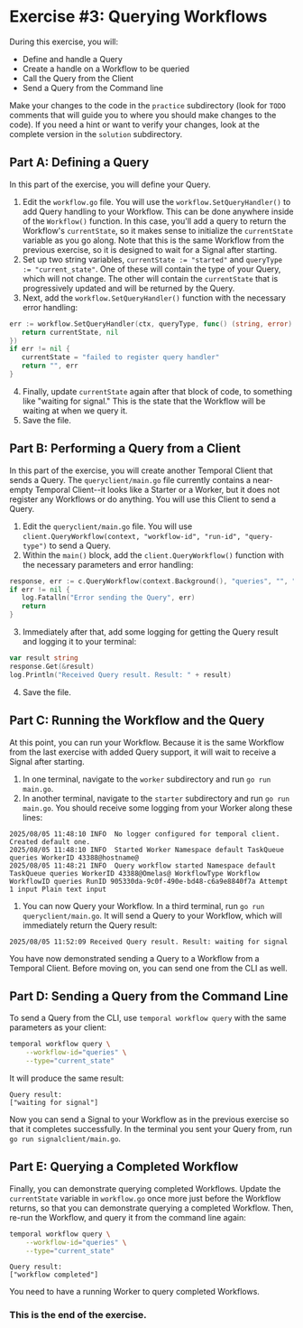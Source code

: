 # Exercise #3: Querying Workflows

During this exercise, you will:

- Define and handle a Query
- Create a handle on a Workflow to be queried
- Call the Query from the Client
- Send a Query from the Command line

Make your changes to the code in the `practice` subdirectory (look for
`TODO` comments that will guide you to where you should make changes to
the code). If you need a hint or want to verify your changes, look at
the complete version in the `solution` subdirectory.

## Part A: Defining a Query

In this part of the exercise, you will define your Query.

1. Edit the `workflow.go` file. You will use the `workflow.SetQueryHandler()`
   to add Query handling to your Workflow. This can be done anywhere
   inside of the `Workflow()` function. In this case, you'll add a
   query to return the Workflow's `currentState`, so it makes sense
   to initialize the `currentState` variable as you go along. Note
   that this is the same Workflow from the previous exercise, so it
   is designed to wait for a Signal after starting.
2. Set up two string variables, `currentState := "started"` and
   `queryType := "current_state"`. One of these will contain the type
   of your Query, which will not change. The other will contain the 
   `currentState` that is progressively updated and will be returned
   by the Query.
3. Next, add the `workflow.SetQueryHandler()` function with the
   necessary error handling:

```go
err := workflow.SetQueryHandler(ctx, queryType, func() (string, error) {
   return currentState, nil
})
if err != nil {
   currentState = "failed to register query handler"
   return "", err
}
```

4. Finally, update `currentState` again after that block of code, to
   something like "waiting for signal." This is the state that the
   Workflow will be waiting at when we query it.
5. Save the file.

## Part B: Performing a Query from a Client

In this part of the exercise, you will create another Temporal Client
that sends a Query. The `queryclient/main.go` file currently contains
a near-empty Temporal Client--it looks like a Starter or a Worker, but
it does not register any Workflows or do anything. You will use this 
Client to send a Query.

1. Edit the `queryclient/main.go` file. You will use 
   `client.QueryWorkflow(context, "workflow-id", "run-id", "query-type")`
   to send a Query.
2. Within the `main()` block, add the `client.QueryWorkflow()` function
   with the necessary parameters and error handling:

```go
response, err := c.QueryWorkflow(context.Background(), "queries", "", "current_state")
if err != nil {
   log.Fatalln("Error sending the Query", err)
   return
}
```

3. Immediately after that, add some logging for getting the Query result
and logging it to your terminal:

```go
var result string
response.Get(&result)
log.Println("Received Query result. Result: " + result)
```

4. Save the file.

## Part C: Running the Workflow and the Query

At this point, you can run your Workflow. Because it is the same Workflow
from the last exercise with added Query support, it will wait to receive
a Signal after starting.

1. In one terminal, navigate to the `worker` subdirectory and 
   run `go run main.go`.
2. In another terminal, navigate to the `starter` subdirectory and run
   `go run main.go`. You should receive some logging from your Worker
   along these lines:

```
2025/08/05 11:48:10 INFO  No logger configured for temporal client. Created default one.
2025/08/05 11:48:10 INFO  Started Worker Namespace default TaskQueue queries WorkerID 43388@hostname@
2025/08/05 11:48:21 INFO  Query workflow started Namespace default TaskQueue queries WorkerID 43388@Omelas@ WorkflowType Workflow WorkflowID queries RunID 905330da-9c0f-490e-bd48-c6a9e8840f7a Attempt 1 input Plain text input
```

1. You can now Query your Workflow. In a third terminal, run 
   `go run queryclient/main.go`. It will send a Query to your Workflow,
   which will immediately return the Query result:

```
2025/08/05 11:52:09 Received Query result. Result: waiting for signal
```

You have now demonstrated sending a Query to a Workflow from a Temporal
Client. Before moving on, you can send one from the CLI as well. 

## Part D: Sending a Query from the Command Line

To send a Query from the CLI, use `temporal workflow query` with the 
same parameters as your client:

```bash
temporal workflow query \
    --workflow-id="queries" \
    --type="current_state"
```

It will produce the same result:

```
Query result:
["waiting for signal"]
```

Now you can send a Signal to your Workflow as in the previous exercise
so that it completes successfully. In the terminal you sent your Query
from, run `go run signalclient/main.go`.

## Part E: Querying a Completed Workflow

Finally, you can demonstrate querying completed Workflows. Update the
`currentState` variable in `workflow.go` once more just before the 
Workflow returns, so that you can demonstrate querying a completed
Workflow. Then, re-run the Workflow, and query it from the command
line again:

```bash
temporal workflow query \
    --workflow-id="queries" \
    --type="current_state"
```

```
Query result:
["workflow completed"]
```

You need to have a running Worker to query completed Workflows.

### This is the end of the exercise.
